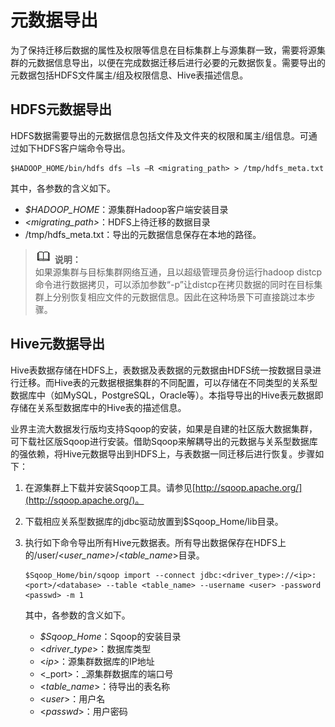 # 元数据导出<a name="ZH-CN_TOPIC_0173178410"></a>

为了保持迁移后数据的属性及权限等信息在目标集群上与源集群一致，需要将源集群的元数据信息导出，以便在完成数据迁移后进行必要的元数据恢复。需要导出的元数据包括HDFS文件属主/组及权限信息、Hive表描述信息。

## HDFS元数据导出<a name="section1960610451314"></a>

HDFS数据需要导出的元数据信息包括文件及文件夹的权限和属主/组信息。可通过如下HDFS客户端命令导出。

```
$HADOOP_HOME/bin/hdfs dfs –ls –R <migrating_path> > /tmp/hdfs_meta.txt
```

其中，各参数的含义如下。

-   _$HADOOP\_HOME_：源集群Hadoop客户端安装目录
-   _<migrating\_path\>_：HDFS上待迁移的数据目录
-   /tmp/hdfs\_meta.txt：导出的元数据信息保存在本地的路径。

>![](public_sys-resources/icon-note.gif) **说明：**   
>如果源集群与目标集群网络互通，且以超级管理员身份运行hadoop distcp命令进行数据拷贝，可以添加参数“-p”让distcp在拷贝数据的同时在目标集群上分别恢复相应文件的元数据信息。因此在这种场景下可直接跳过本步骤。  

## Hive元数据导出<a name="section11411121052"></a>

Hive表数据存储在HDFS上，表数据及表数据的元数据由HDFS统一按数据目录进行迁移。而Hive表的元数据根据集群的不同配置，可以存储在不同类型的关系型数据库中（如MySQL，PostgreSQL，Oracle等）。本指导导出的Hive表元数据即存储在关系型数据库中的Hive表的描述信息。

业界主流大数据发行版均支持Sqoop的安装，如果是自建的社区版大数据集群，可下载社区版Sqoop进行安装。借助Sqoop来解耦导出的元数据与关系型数据库的强依赖，将Hive元数据导出到HDFS上，与表数据一同迁移后进行恢复。步骤如下：

1.  在源集群上下载并安装Sqoop工具。请参见[http://sqoop.apache.org/](http://sqoop.apache.org/)。
2.  下载相应关系型数据库的jdbc驱动放置到$Sqoop\_Home/lib目录。
3.  执行如下命令导出所有Hive元数据表。所有导出数据保存在HDFS上的/user/<_user\_name_\>/<_table\_name_\>目录。

    ```
    $Sqoop_Home/bin/sqoop import --connect jdbc:<driver_type>://<ip>:<port>/<database> --table <table_name> --username <user> -password <passwd> -m 1
    ```

    其中，各参数的含义如下。

    -   _$Sqoop\_Home_：Sqoop的安装目录
    -   <_driver\_type_\>：数据库类型
    -   <_ip\>_：源集群数据库的IP地址
    -   <_port\>：_源集群数据库的端口号
    -   <_table\_name_\>：待导出的表名称
    -   <_user_\>：用户名
    -   <_passwd_\>：用户密码


